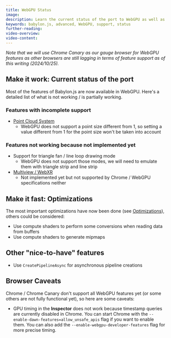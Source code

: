 ```yaml
---
title: WebGPU Status
image: 
description: Learn the current status of the port to WebGPU as well as the next steps and caveats to be aware of.
keywords: babylon.js, advanced, WebGPU, support, status
further-reading:
video-overview:
video-content:
---
```


*Note that we will use Chrome Canary as our gauge browser for WebGPU features as other browsers are still lagging in terms of feature support as of this writing (2024/10/25).*

## Make it work: Current status of the port
Most of the features of Babylon.js are now available in WebGPU. Here's a detailed list of what is not working / is partially working.

### Features with incomplete support
* [Point Cloud System](/typedoc/classes/babylon.pointscloudsystem)
  * WebGPU does not support a point size different from 1, so setting a value different from 1 for the point size won't be taken into account

### Features not working because not implemented yet
* Support for triangle fan / line loop drawing mode
  * WebGPU does not support those modes, we will need to emulate them with triangle strip and line strip
* [Multiview / WebXR](/features/featuresDeepDive/cameras/multiViewsPart1)
  * Not implemented yet but not supported by Chrome / WebGPU specifications neither

## Make it fast: Optimizations
The most important optimizations have now been done (see [Optimizations](/setup/support/webGPU/webGPUOptimization)), others could be considered:
* Use compute shaders to perform some conversions when reading data from buffers
* Use compute shaders to generate mipmaps

## Other "nice-to-have" features 
* Use `CreatePipelineAsync` for asynchronous pipeline creations

## Browser Caveats
Chrome / Chrome Canary don't support all WebGPU features yet (or some others are not fully functional yet), so here are some caveats:
* GPU timing in the **Inspector** does not work because timestamp queries are currently disabled in Chrome. You can start Chrome with the `--enable-dawn-features=allow_unsafe_apis` flag if you want to enable them. You can also add the `--enable-webgpu-developer-features` flag for more precise timing.
